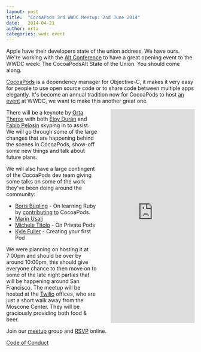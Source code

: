 ```yaml
---
layout: post
title:  "CocoaPods 3rd WWDC Meetup: 2nd June 2014"
date:   2014-04-21
author: orta
categories: wwdc event
---
```


Apple have their developers state of the union address. We have ours. We're working with the [Alt Conference](http://www.altconf.com) to have a great opening event to the WWDC week: The CocoaPodsAlt State of the Union. You should come along.

<!-- more -->

[CocoaPods](http://cocoapods.org) is a dependency manager for Objective-C, it makes it very easy for people to use open source code or to share code between multiple apps elegantly. It's become an annual tradition now for CocoaPods to host [an event](http://www.eventbrite.com/e/cocoapods-2nd-annual-wwdc-meetup-tickets-6887230893) at WWDC, we want to make this another great one. 

<iframe style="margin-left:32px;float:right; display:inline-block;" width="225" height="570" src="http://meetu.ps/2jKYMx" frameborder="0"></iframe>

There will be a keynote by [Orta Therox](http://orta.github.io) with both [Eloy Durán](https://twitter.com/alloy) and [Fabio Pelosin](https://twitter.com/fabiopelosin) skyping in to assist. We will go through some of the large changes that are happening behind the scenes in CocoaPods, show-off some new things and talk about future plans.

We will also have a large contingent of the CocoaPods dev team giving some talks on some of the work they've been doing around the community:

* [Boris Bügling](http://buegling.com) - On learning Ruby by [contributing](https://github.com/CocoaPods/Core/commits?author=neonichu) [to](https://github.com/CocoaPods/CocoaPods/commits?author=neonichu) CocoaPods.
* [Marin Usalj](http://supermar.in)
* [Michele Titolo](http://michele.io) - On Private Pods
* [Kyle Fuller](http://kylefuller.co.uk) - Creating your first Pod

We were planning on hosting it at 7:00pm and should be over by around 10:00pm, this should give everyone chance to then move on to some of the late night parties that will be happening around San Francisco.
The meetup will be hosted at the [Twilio](https://www.twilio.com/) offices, who are just a short walk away from the Moscone Center. They will be graciously providing both food & beer.

Join our [meetup](http://www.meetup.com/CocoaPods-SF/) group and <a href="http://www.meetup.com/CocoaPods-SF/events/177557362/" data-event="177557362" class="mu-rsvp-btn">RSVP</a> online.

[Code of Conduct](http://cocoapods.org/legal)

<script>!function(d,s,id){var js,fjs=d.getElementsByTagName(s)[0];if(!d.getElementById(id)){js=d.createElement(s); js.id=id;js.async=true;js.src="https://secure.meetup.com/script/21021123101537681383/api/mu.btns.js?id=a74a4o9ar6ca0btqqmtk1k5uv2";fjs.parentNode.insertBefore(js,fjs);}}(document,"script","mu-bootjs");</script>
